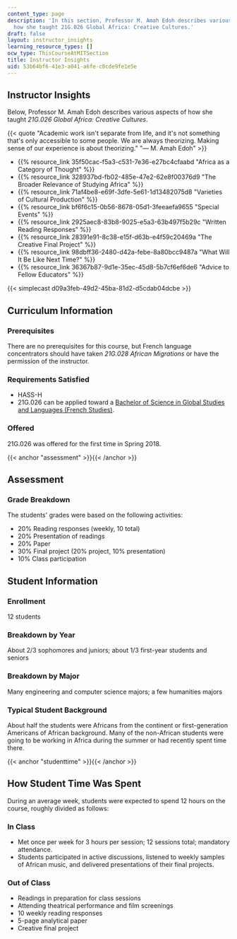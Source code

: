 ```yaml
---
content_type: page
description: 'In this section, Professor M. Amah Edoh describes various aspects of
  how she taught 21G.026 Global Africa: Creative Cultures.'
draft: false
layout: instructor_insights
learning_resource_types: []
ocw_type: ThisCourseAtMITSection
title: Instructor Insights
uid: 53b64bf6-41e3-a041-a6fe-c0cde9fe1e5e
---
```

## Instructor Insights

Below, Professor M. Amah Edoh describes various aspects of how she taught _21G.026 Global Africa: Creative Cultures_.

{{< quote "Academic work isn't separate from life, and it's not something that's only accessible to some people. We are always theorizing. Making sense of our experience is about theorizing." "— M. Amah Edoh" >}}

- {{% resource_link 35f50cac-f5a3-c531-7e36-e27bc4cfaabd "Africa as a Category of Thought" %}}
- {{% resource_link 328937bd-fb02-485e-47e2-62e8f00376d9 "The Broader Relevance of Studying Africa" %}}
- {{% resource_link 71af4be8-e69f-3dfe-5e61-1d13482075d8 "Varieties of Cultural Production" %}}
- {{% resource_link bf6f6c15-0b56-8678-05d1-3feeaefa9655 "Special Events" %}}
- {{% resource_link 2925aec8-83b8-9025-e5a3-63b497f5b29c "Written Reading Responses" %}}
- {{% resource_link 28391e91-8c38-e15f-d63b-e4f59c20469a "The Creative Final Project" %}}
- {{% resource_link 98dbff36-2480-d42a-febe-8a80bcc9487a "What Will It Be Like Next Time?" %}}
- {{% resource_link 36367b87-9d1e-35ec-45d8-5b7cf6ef6de6 "Advice to Fellow Educators" %}}

{{< simplecast d09a3feb-49d2-45ba-81d2-d5cdab04dcbe >}}

## Curriculum Information

### Prerequisites

There are no prerequisites for this course, but French language concentrators should have taken _21G.028 African Migrations_ or have the permission of the instructor.

### Requirements Satisfied

- HASS-H
- 21G.026 can be applied toward a [Bachelor of Science in Global Studies and Languages (French Studies)](http://catalog.mit.edu/degree-charts/global-studies-languages-course-21g/).

### Offered

21G.026 was offered for the first time in Spring 2018.

{{< anchor "assessment" >}}{{< /anchor >}}

## Assessment

### Grade Breakdown

The students' grades were based on the following activities:

- 20% Reading responses (weekly, 10 total)
- 20% Presentation of readings
- 20% Paper
- 30% Final project (20% project, 10% presentation)
- 10% Class participation

## Student Information

### Enrollment

12 students

### Breakdown by Year

About 2/3 sophomores and juniors; about 1/3 first-year students and seniors

### Breakdown by Major

Many engineering and computer science majors; a few humanities majors

### Typical Student Background

About half the students were Africans from the continent or first-generation Americans of African background. Many of the non-African students were going to be working in Africa during the summer or had recently spent time there.

{{< anchor "studenttime" >}}{{< /anchor >}}

## How Student Time Was Spent

During an average week, students were expected to spend 12 hours on the course, roughly divided as follows:

### In Class

- Met once per week for 3 hours per session; 12 sessions total; mandatory attendance.
- Students participated in active discussions, listened to weekly samples of African music, and delivered presentations of their final projects.

### Out of Class

- Readings in preparation for class sessions
- Attending theatrical performance and film screenings
- 10 weekly reading responses
- 5-page analytical paper
- Creative final project